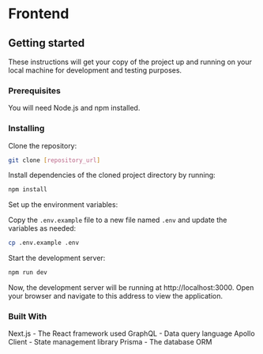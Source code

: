 # Frontend

## Getting started

These instructions will get your copy of the project up and running on your local machine for development and testing purposes.

### Prerequisites

You will need Node.js and npm installed.

### Installing

Clone the repository:

```bash
git clone [repository_url]
```

Install dependencies of the cloned project directory by running:

```bash
npm install
```

Set up the environment variables:

Copy the `.env.example` file to a new file named `.env` and update the variables as needed:

```bash
cp .env.example .env
```

Start the development server:

```bash
npm run dev
```

Now, the development server will be running at http://localhost:3000. Open your browser and navigate to this address to view the application.

### Built With

Next.js - The React framework used
GraphQL - Data query language
Apollo Client - State management library
Prisma - The database ORM
